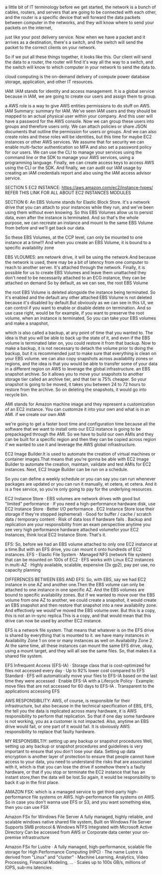 a little bit of IT terminology before we get started, the network is a bunch of cables, routers, and servers that are going to be connected with each other, and the router is a specific device that will forward the data packets between computer in the networks, and they will know where to send your packets on the internet,

just like your post delivery service. Now when we have a packet and it arrives as a destination, there's a switch, and the switch will send the packet to the correct clients on your network.

So if we put all these things together, it looks like this. Our client will send the data to a router, the router will find it's way all the way to a switch, and the switch will know to which computer in your network to send the data to.

cloud computing is the on-demand delivery of compute power database storage, application, and other IT resources.

IAM:  IAM stands for identity and access management. It is a global service because in IAM, we are going to create our users and assign them to group.

a AWS role is a way to give AWS entities permissions to do stuff on AWS.
IAM Summary: summary for IAM. We've seen IAM users and they should be mapped to an actual physical user within your company. And this user will have a password for the AWS console. Now we can group these users into groups and therefore users only. We can attach policies or share JSON documents that outline the permission for users or groups. And we can also create roles and these roles will be identities, but this time for maybe EC2 instances or other AWS services. We assume that for security we can enable multi-factor authentication so MFA and also set a password policy for our users. We can use the CLI to manage your services using the command line or the SDK to manage your AWS services, using a programming language. Finally, we can create access keys to access AWS using the CLI or the SDK. And finally, we can audit our IAM usage by creating an IAM credentials report and also using the IAM access advisor service.

SECTION 5 
EC2 INSTANCE:
https://aws.amazon.com/ec2/instance-types/ REFER THIS LINK FOR ALL ABOUT EC2 INSTANCES MODULES

SECTION 6:
An EBS Volume stands for Elastic Block Store. It's a network drive that you can attach to your instances while they run, and we've been using them without even knowing. So this EBS Volumes allow us to persist data, even after the instance is terminated. And so that's the whole purpose, we can recreate an instance and mount to the same EBS Volume from before and we'll get back our data.

So these EBS Volumes, at the CCP level, can only be mounted to one instance at a time!!! And when you create an EBS Volume, it is bound to a specific availability zone

EBS VLOUMES: are netowrk drive, it will be using the network.And because the network is used, there may be a bit of latency from one computer to reach to another server. It's attached through the network. Finally, it is possible for us to create EBS Volumes and leave them unattached they don't need to be necessarily attached to an ECG instance, they can be attached on demand
So by default, as we can see, the root EBS Volume

the root EBS Volume is deleted alongside the instance being terminated. So it's enabled and the default any other attached EBS Volume is not deleted because it's disabled by default.But obviously as we can see in this UI, we can control if you want to enable or disable delete on termination. And so use case right, would be for example, if you want to preserve the root volume, when an instance is terminated, So you can take your EBS volumes and make a snapshot,

which is also called a backup, at any point of time that you wanted to. The idea is that you will be able to back up the state of it, and even if the EBS volume is terminated later on, you could restore it from that backup. Now to make a backup, it is not necessary to detach the volume prior to doing the backup, but it is recommended just to make sure that everything is clean on your EBS volume. we can also copy snapshots across availability zones or regions, and the idea is that you would be able to transfer some of your data in a different region on AWS to leverage the global infrastructure. an EBS snapshot archive. So it allows you to move your snapshots to another storage tier called an archive tier, and that tier is 75% cheaper. So your snapshot is going to be moved, it takes you between 24 to 72 hours to restore from the archive. So on deleting the snapshots, it would go into recycle bin.

AMI stands for Amazon machine image and they represent a customization of an EC2 instance.
You can customize it into your own and what is in an AMI. if we create our own AMI

we're going to get a faster boot time and configuration time because all the software that we want to install onto our EC2 instance is going to be prepackaged through the AMI. So we have to build our own AMIs and they can be built for a specific region and then they can be copied across region if we wanted to use it and leverage the AWS global infrastructure.

EC2 Image Builder.It is used to automate the creation of virtual machines or container images.That means that you're gonna be able with EC2 Image Builder
to automate the creation, maintain, validate and test AMIs for EC2 instances.
Next, EC2 Image Builder can be run on a schedule.

So you can define a weekly schedule or you can say you can run whenever packages are updated or you can run it manually, et cetera, et cetera. And it is a free service, so you're only going to pay for the underlying resources.

EC2 Instance Store
· EBS volumes are network drives with good but "limited" performance
· If you need a high-performance hardware disk, use EC2 Instance Store
· Better I/O performance
. EC2 Instance Store lose their storage if they're stopped (ephemeral)
· Good for buffer / cache / scratch data / temporary content
· Risk of data loss if hardware fails
. Backup and replication are your responsibility
from an exam perspective anytime you see very high performance hardware attached volumefor your EC2 Instances, think local EC2 Instance Store.
That's it.

EFS:
So, before we had an EBS volume attached to only one EC2 instance at a time.But with an EFS drive, you can mount it onto hundreds of EC2 instances.
EFS - Elastic File System
· Managed NFS (network file system) that can be mounted on 100s of EC2
· EFS works with Linux EC2 instances in multi-AZ
· Highly available, scalable, expensive (3x gp2), pay per use, no capacity planning

DIFFERENCES BETWEEN EBS AND EFS:
So, with EBS, say we had EC2 instance in one AZ and another one.Then the EBS volume can only be attached to one instance in one specific AZ. And the EBS volumes are bound to specific availability zones. But if we wanted to move over the EBS volume from one AZ to another, we could create a snapshot, it would create an EBS snapshot and then restore that snapshot into a new availability zone. And effectively we would've moved the EBS volume over. But this is a copy, this is not an in-sync replica.This is a copy, and that would mean that this drive can now be used by another EC2 instance. 

EFS is a network file system. That means that whatever is on the EFS drive is shared by everything that is mounted to it. we have many instances in Availability Zone 1 on one or many instances as well on Availability Zone 2. At the same time, all these instances can mount the same EFS drive, okay, using a mount target, and they will all see the same files. So, that makes it a shared file system.

EFS Infrequent Access (EFS-IA)
· Storage class that is cost-optimized for files not
accessed every day
· Up to 92% lower cost compared to EFS Standard
· EFS will automatically move your files to EFS-IA
based on the last time they were accessed
· Enable EFS-IA with a Lifecycle Policy
· Example: move files that are not accessed for 60
days to EFS-IA
. Transparent to the applications accessing EFS

AWS RESPONSIBILITY:
AWS, of course, is responsible for their infrastructure, but also because in the technical specification of EBS, EFS, the tell you the data is replicated across many hardware, it is AWS responsibility to perform that replication. So that if one day some hardware is not working, you as a customer is not impacted.
Also, anytime an EBS drive would fail, or one part of it would fail. It is obviously AWS responsibility to replace that faulty hardware.

MY RESPONSIBILTIY:
setting up any backup or snapshot procedures
Well, setting up any backup or snapshot procedures and guidelines is very important to ensure that you don't lose your data. Setting up data encryption is another layer of protection to ensure that people cannot have access to your data, you need to understand the risks that are associated with it, which is that you can lose the drive if somehow there's a faulty hardware, or that if you stop or terminate the EC2 instance that has an instant store,then the data will be lost.So again, it would be responsibility to back it up in the first place.

AMAZON FSX: which is a managed service to get third-party high-performance file systems on AWS. high-performance file systems on AWS. So in case you don't wanna use EFS or S3, and you want something else, then you can use FSX

Amazon FSx for Windows File Server
 A fully managed, highly reliable, and scalable windows native shared file system, Built on Windows File Server
 Supports SMB protocol & Windows NTFS
 Integrated with Microsoft Active Directory
 Can be accessed from AWS or Corporate data center your on-premise infrastructure
 
Amazon FSx for Lustre
· A fully managed, high-performance, scalable file storage for High Performance
Computing (HPC)
· The name Lustre is derived from "Linux" and "cluster"
· Machine Learning, Analytics, Video Processing, Financial Modeling, ...
· Scales up to 100s GB/s, millions of IOPS, sub-ms latencies